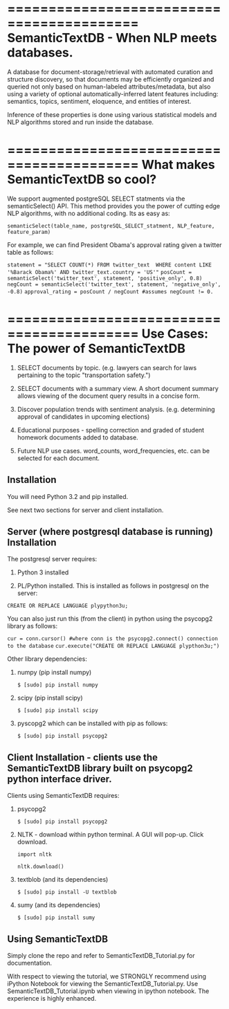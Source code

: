 ==========================================
SemanticTextDB - When NLP meets databases.
==========================================

A database for document-storage/retrieval with automated curation
and structure discovery, so that documents may be efficiently organized 
and queried not only based on human-labeled attributes/metadata, but also using 
a variety of optional automatically-inferred latent features including: 
semantics, topics, sentiment, eloquence, and entities of interest. 

Inference of these properties is done using various statistical models and 
NLP algorithms stored and run inside the database.

==========================================
What makes SemanticTextDB so cool?
==========================================

We support augmented postgreSQL SELECT statments via the semanticSelect() API. This method provides you the power of cutting edge NLP
algorithms, with no additional coding. Its as easy as:

`semanticSelect(table_name, postgreSQL_SELECT_statment, NLP_feature, feature_param)`

For example, we can find President Obama's approval rating given a twitter table as follows:

`statement = "SELECT COUNT(*) FROM twitter_text 
			  WHERE content LIKE '%Barack Obama%'
			  AND twitter_text.country = 'US'"`
`posCount = semanticSelect('twitter_text', statement, 'positive_only', 0.8)`
`negCount = semanticSelect('twitter_text', statement, 'negative_only', -0.8)`
`approval_rating = posCount / negCount #assumes negCount != 0.`

==========================================
Use Cases: The power of SemanticTextDB
==========================================

1. SELECT documents by topic. (e.g. lawyers can search for laws pertaining to the topic "transportation safety.")

2. SELECT documents with a summary view. A short document summary allows viewing of the document query results in a concise form.

3. Discover population trends with sentiment analysis. (e.g. determining approval of candidates in upcoming elections)

4. Educational purposes - spelling correction and graded of student homework documents added to database.

5. Future NLP use cases. word_counts, word_frequencies, etc. can be selected for each document.

Installation
------------

You will need Python 3.2 and pip installed.

See next two sections for server and client installation.

Server (where postgresql database is running) Installation
-----------------------------------------------------------------
The postgresql server requires:

1. Python 3 installed

2. PL/Python installed. This is installed as follows in postgresql on the server:

`CREATE OR REPLACE LANGUAGE plypython3u;`

You can also just run this (from the client) in python using the psycopg2 library as follows:

`cur = conn.cursor() #where conn is the psycopg2.connect() connection to the database`
`cur.execute("CREATE OR REPLACE LANGUAGE plypthon3u;")`

Other library dependencies:

1. numpy (pip install numpy)

    `$ [sudo] pip install numpy`

2. scipy (pip install scipy)

    `$ [sudo] pip install scipy`

3. pyscopg2 which can be installed with pip as follows:

    `$ [sudo] pip install psycopg2`


Client Installation - clients use the SemanticTextDB library built on psycopg2 python interface driver.
---------------------------------------------------------------

Clients using SemanticTextDB requires:

1. psycopg2

    `$ [sudo] pip install psycopg2`

2. NLTK - download within python terminal. A GUI will pop-up. Click download.

    `import nltk`

    `nltk.download()`

3. textblob (and its dependencies)

    `$ [sudo] pip install -U textblob`

4. sumy (and its dependencies)

    `$ [sudo] pip install sumy`


Using SemanticTextDB
--------------------

Simply clone the repo and refer to SemanticTextDB_Tutorial.py for documentation.

With respect to viewing the tutorial, we STRONGLY recommend using iPython Notebook for viewing the SemanticTextDB_Tutorial.py.
Use SemanticTextDB_Tutorial.ipynb when viewing in ipython notebook. The experience is highly enhanced.